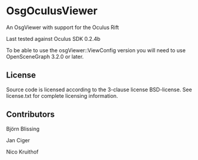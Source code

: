 OsgOculusViewer
===============

An OsgViewer with support for the Oculus Rift

Last tested against Oculus SDK 0.2.4b

To be able to use the osgViewer::ViewConfig version you will need to use OpenSceneGraph 3.2.0 or later.


License
-------
Source code is licensed according to the 3-clause license BSD-license. 
See license.txt for complete licensing information. 


Contributors
------------
Björn Blissing

Jan Ciger

Nico Kruithof
